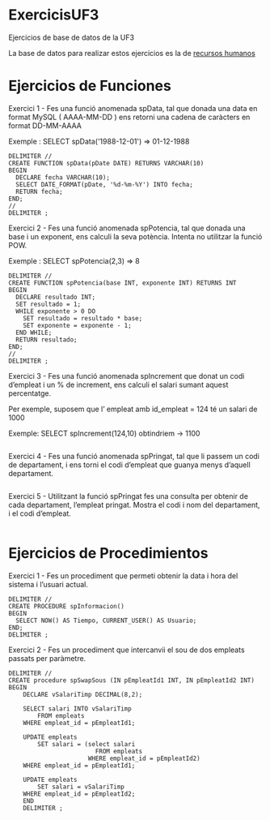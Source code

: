 # ExercicisUF3
Ejercicios de base de datos de la UF3 

La base de datos para realizar estos ejercicios es la de [recursos humanos](https://www.sapalomera.cat/moodlecf/pluginfile.php/43573/mod_resource/content/0/bbdd_rrhh_v2%20%286%29.sql)

# Ejercicios de Funciones
Exercici 1 -  Fes una funció anomenada spData, tal que donada una data en format MySQL ( AAAA-MM-DD ) ens retorni una cadena de caràcters en format DD-MM-AAAA 

Exemple : SELECT spData('1988-12-01') => 01-12-1988
``` Mysql
DELIMITER //
CREATE FUNCTION spData(pDate DATE) RETURNS VARCHAR(10)
BEGIN
  DECLARE fecha VARCHAR(10);
  SELECT DATE_FORMAT(pDate, '%d-%m-%Y') INTO fecha;
  RETURN fecha;
END;
//
DELIMITER ;
```
Exercici 2 -  Fes una funció anomenada spPotencia, tal que donada una base i un exponent, ens calculi la seva potència. Intenta no utilitzar la funció POW. 

Exemple : SELECT spPotencia(2,3) => 8
``` Mysql
DELIMITER //
CREATE FUNCTION spPotencia(base INT, exponente INT) RETURNS INT
BEGIN
  DECLARE resultado INT;
  SET resultado = 1;
  WHILE exponente > 0 DO
    SET resultado = resultado * base;
    SET exponente = exponente - 1;
  END WHILE;
  RETURN resultado;
END;
//
DELIMITER ;
```
Exercici 3 -  Fes una funció anomenada spIncrement que donat un codi d’empleat i un % de increment, ens calculi el salari sumant aquest percentatge. 

Per exemple, suposem que l’ empleat amb id_empleat = 124 té un salari de 1000 

Exemple: SELECT spIncrement(124,10) obtindriem -> 1100
``` Mysql

```

Exercici 4 -  Fes una funció anomenada spPringat, tal que li passem un codi de departament, i ens torni el codi d’empleat que guanya menys d’aquell departament.
``` Mysql
```

Exercici 5 -  Utilitzant la funció spPringat fes una consulta per obtenir de cada departament, l’empleat pringat. Mostra el codi i nom del departament, i el codi d’empleat.
``` Mysql
```
# Ejercicios de Procedimientos
Exercici 1 -  Fes un procediment que permeti obtenir la data i hora del sistema i l’usuari actual. 
```Mysql
DELIMITER //
CREATE PROCEDURE spInformacion()
BEGIN
  SELECT NOW() AS Tiempo, CURRENT_USER() AS Usuario;
END;
DELIMITER ;
```

Exercici 2 -  Fes un procediment que intercanvii el sou de dos empleats passats per paràmetre.
```Mysql
DELIMITER //
CREATE procedure spSwapSous (IN pEmpleatId1 INT, IN pEmpleatId2 INT)
BEGIN
	DECLARE vSalariTimp DECIMAL(8,2);
    
    SELECT salari INTO vSalariTimp
		FROM empleats
	WHERE empleat_id = pEmpleatId1;
    
    UPDATE empleats
		SET salari = (select salari
						FROM empleats
					  WHERE empleat_id = pEmpleatId2)
	WHERE empleat_id = pEmpleatId1;
    
    UPDATE empleats
		SET salari = vSalariTimp
	WHERE empleat_id = pEmpleatId2;
    END
    DELIMITER ;
```
